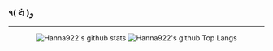 ### ٩( ᐛ )و 

<!--
**Hanna922/Hanna922** is a ✨ _special_ ✨ repository because its `README.md` (this file) appears on your GitHub profile.

Here are some ideas to get you started:

- 🔭 I’m currently working on ...
- 🌱 I’m currently learning ...
- 👯 I’m looking to collaborate on ...
- 🤔 I’m looking for help with ...
- 💬 Ask me about ...
- 📫 How to reach me: ...
- 😄 Pronouns: ...
- ⚡ Fun fact: ...
-->

---

<div align="center">

![Hanna922's github stats](https://github-readme-stats.vercel.app/api?username=Hanna922&count_private=true&show_icons=true&theme=tokyonight) ![Hanna922's github Top Langs](https://github-readme-stats.vercel.app/api/top-langs/?username=Hanna922&layout=compact&theme=tokyonight)

</div>
